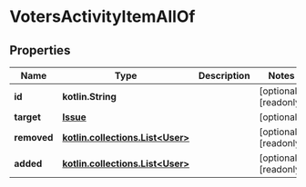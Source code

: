 
# VotersActivityItemAllOf

## Properties
Name | Type | Description | Notes
------------ | ------------- | ------------- | -------------
**id** | **kotlin.String** |  |  [optional] [readonly]
**target** | [**Issue**](Issue.md) |  |  [optional]
**removed** | [**kotlin.collections.List&lt;User&gt;**](User.md) |  |  [optional] [readonly]
**added** | [**kotlin.collections.List&lt;User&gt;**](User.md) |  |  [optional] [readonly]



